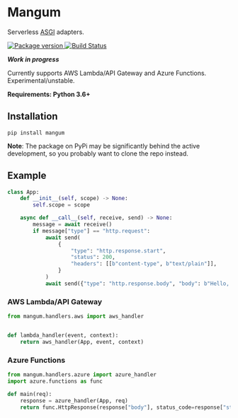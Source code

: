 # Mangum

Serverless [ASGI](https://asgi.readthedocs.io/en/latest/) adapters.

<a href="https://pypi.org/project/mangum/">
    <img src="https://badge.fury.io/py/mangum.svg" alt="Package version">
</a>
<a href="https://travis-ci.org/erm/mangum">
    <img src="https://travis-ci.org/erm/mangum.svg?branch=master" alt="Build Status">
</a>

***Work in progress***

Currently supports AWS Lambda/API Gateway and Azure Functions. Experimental/unstable. 

**Requirements: Python 3.6+**

## Installation

```pip install mangum```

**Note**: The package on PyPi may be significantly behind the active development, so you probably want to clone the repo instead.

## Example


```python
class App:
    def __init__(self, scope) -> None:
        self.scope = scope

    async def __call__(self, receive, send) -> None:
        message = await receive()
        if message["type"] == "http.request":
            await send(
                {
                    "type": "http.response.start",
                    "status": 200,
                    "headers": [[b"content-type", b"text/plain"]],
                }
            )
            await send({"type": "http.response.body", "body": b"Hello, world!"})

```

### AWS Lambda/API Gateway

```python
from mangum.handlers.aws import aws_handler


def lambda_handler(event, context):
    return aws_handler(App, event, context)

```


### Azure Functions

```python
from mangum.handlers.azure import azure_handler
import azure.functions as func

def main(req):
    response = azure_handler(App, req)
    return func.HttpResponse(response["body"], status_code=response["status_code"])

```
